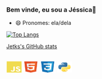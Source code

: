 ### Bem vinde, eu sou a Jéssica👋

- 😄 Pronomes: ela/dela

[![Top Langs](https://github-readme-stats.vercel.app/api/top-langs/?username=jetks&layout=compact)](https://github.com/anuraghazra/github-readme-stats)

[Jetks's GitHub stats](https://github-readme-stats.vercel.app/api?username=jetks&show_icons=true&theme=radical)

<div style="display: inline_block"><br>
  <img align="center" alt="Rafa-Js" height="30" width="40" src="https://raw.githubusercontent.com/devicons/devicon/master/icons/javascript/javascript-plain.svg">
  <img align="center" alt="Rafa-HTML" height="30" width="40" src="https://raw.githubusercontent.com/devicons/devicon/master/icons/html5/html5-original.svg">
  <img align="center" alt="Rafa-CSS" height="30" width="40" src="https://raw.githubusercontent.com/devicons/devicon/master/icons/css3/css3-original.svg">
  <img align="center" alt="Rafa-Python" height="30" width="40" src="https://raw.githubusercontent.com/devicons/devicon/master/icons/python/python-original.svg">
</div>
